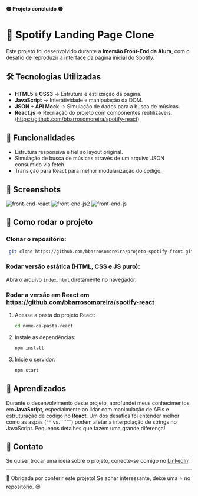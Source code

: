 <h4> 
    🟢  Projeto concluído  🟢
</h4>


# 🎵 Spotify Landing Page Clone

Este projeto foi desenvolvido durante a **Imersão Front-End da Alura**, com o desafio de reproduzir a interface da página inicial do Spotify.

## 🛠 Tecnologias Utilizadas

- **HTML5** e **CSS3** → Estrutura e estilização da página.
- **JavaScript** → Interatividade e manipulação da DOM.
- **JSON + API Mock** → Simulação de dados para a busca de músicas.
- **React.js** → Recriação do projeto com componentes reutilizáveis. (https://github.com/bbarrosomoreira/spotify-react)

## 🚀 Funcionalidades

- Estrutura responsiva e fiel ao layout original.
- Simulação de busca de músicas através de um arquivo JSON consumido via fetch.
- Transição para React para melhor modularização do código.

## 📸 Screenshots

![front-end-react](https://github.com/user-attachments/assets/1ca8237e-3d11-456d-9244-6654fa872191)
![front-end-js2](https://github.com/user-attachments/assets/c20bbd91-d7dc-49c6-a57f-c33c99e3e215)
![front-end-js](https://github.com/user-attachments/assets/63c246e8-7346-42da-b99f-3b522dcfa7eb)

## 🔧 Como rodar o projeto

### Clonar o repositório:
```bash
 git clone https://github.com/bbarrosomoreira/projeto-spotify-front.git
```

### Rodar versão estática (HTML, CSS e JS puro):
Abra o arquivo `index.html` diretamente no navegador.

### Rodar a versão em React em https://github.com/bbarrosomoreira/spotify-react
1. Acesse a pasta do projeto React:
   ```bash
   cd nome-da-pasta-react
   ```
2. Instale as dependências:
   ```bash
   npm install
   ```
3. Inicie o servidor:
   ```bash
   npm start
   ```

## 📌 Aprendizados

Durante o desenvolvimento deste projeto, aprofundei meus conhecimentos em **JavaScript**, especialmente ao lidar com manipulação de APIs e estruturação de código no **React**. Um dos desafios foi entender melhor como as aspas (`""` vs. ``````) podem afetar a interpolação de strings no JavaScript. Pequenos detalhes que fazem uma grande diferença!

## 📩 Contato
Se quiser trocar uma ideia sobre o projeto, conecte-se comigo no [LinkedIn](https://www.linkedin.com.br/bbarrosomoreira)!

---

🚀 Obrigada por conferir este projeto! Se achar interessante, deixe uma ⭐ no repositório. 😉

